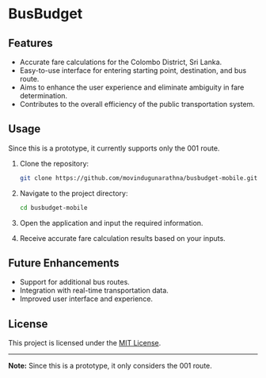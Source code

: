 # BusBudget

## Features

- Accurate fare calculations for the Colombo District, Sri Lanka.
- Easy-to-use interface for entering starting point, destination, and bus route.
- Aims to enhance the user experience and eliminate ambiguity in fare determination.
- Contributes to the overall efficiency of the public transportation system.

## Usage

Since this is a prototype, it currently supports only the 001 route.

1. Clone the repository:

    ```bash
    git clone https://github.com/movindugunarathna/busbudget-mobile.git
    ```

2. Navigate to the project directory:

    ```bash
    cd busbudget-mobile
    ```

3. Open the application and input the required information.

4. Receive accurate fare calculation results based on your inputs.

## Future Enhancements

- Support for additional bus routes.
- Integration with real-time transportation data.
- Improved user interface and experience.

## License

This project is licensed under the [MIT License](LICENSE).

---

**Note:**
Since this is a prototype, it only considers the 001 route.

